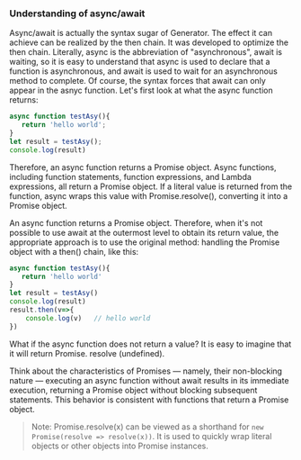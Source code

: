 ### Understanding of async/await 

Async/await is actually the syntax sugar of Generator. The effect it can achieve can be realized by the then chain. It was developed to optimize the then chain. Literally, async is the abbreviation of "asynchronous", await is waiting, so it is easy to understand that async is used to declare that a function is asynchronous, and await is used to wait for an asynchronous method to complete. Of course, the syntax forces that await can only appear in the asnyc function. Let's first look at what the async function returns:
```js
async function testAsy(){
   return 'hello world';
}
let result = testAsy(); 
console.log(result)
```

Therefore, an async function returns a Promise object. Async functions, including function statements, function expressions, and Lambda expressions, all return a Promise object. If a literal value is returned from the function, async wraps this value with Promise.resolve(), converting it into a Promise object.

An async function returns a Promise object. Therefore, when it's not possible to use await at the outermost level to obtain its return value, the appropriate approach is to use the original method: handling the Promise object with a then() chain,  like this:
```js
async function testAsy(){
   return 'hello world'
}
let result = testAsy() 
console.log(result)
result.then(v=>{
    console.log(v)   // hello world
})
```

What if the async function does not return a value? It is easy to imagine that it will return Promise. resolve (undefined).

Think about the characteristics of Promises — namely, their non-blocking nature — executing an async function without await results in its immediate execution, returning a Promise object without blocking subsequent statements. This behavior is consistent with functions that return a Promise object.

> Note: Promise.resolve(x) can be viewed as a shorthand for `new Promise(resolve => resolve(x))`. It is used to quickly wrap literal objects or other objects into Promise instances.